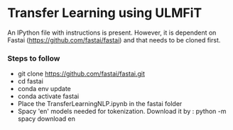 # Transfer Learning using ULMFiT
An IPython file with instructions is present. However, it is dependent on Fastai (https://github.com/fastai/fastai) and that needs to be cloned first.

### Steps to follow
* git clone https://github.com/fastai/fastai.git
* cd fastai
* conda env update
* conda activate fastai
* Place the TransferLearningNLP.ipynb in the fastai folder
* Spacy 'en' models needed for tokenization. Download it by : python -m spacy download en
